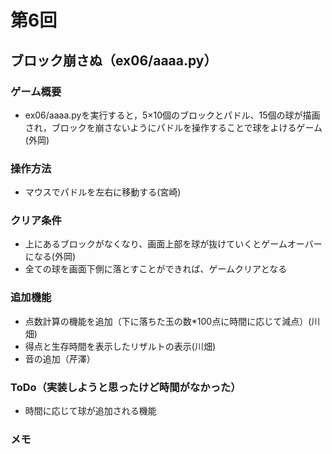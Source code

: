 # 第6回
## ブロック崩さぬ（ex06/aaaa.py）
### ゲーム概要
- ex06/aaaa.pyを実行すると，5×10個のブロックとパドル、15個の球が描画され，ブロックを崩さないようにパドルを操作することで球をよけるゲーム(外岡)
### 操作方法
- マウスでパドルを左右に移動する(宮崎)
### クリア条件
- 上にあるブロックがなくなり、画面上部を球が抜けていくとゲームオーバーになる(外岡)
- 全ての球を画面下側に落とすことができれば、ゲームクリアとなる
### 追加機能
- 点数計算の機能を追加（下に落ちた玉の数*100点に時間に応じて減点）(川畑)
- 得点と生存時間を表示したリザルトの表示(川畑)
- 音の追加（芹澤）
### ToDo（実装しようと思ったけど時間がなかった）
- 時間に応じて球が追加される機能
### メモ